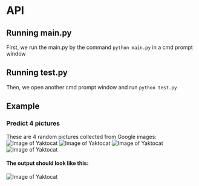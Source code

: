 # API
## Running main.py
First, we run the main.py by the command `python main.py` in a cmd prompt window
## Running test.py
Then, we open another cmd prompt window and run `python test.py`
## Example
### Predict 4 pictures
These are 4 random pictures collected from Google images:
![Image of Yaktocat](https://curatedinterior.com/wp-content/uploads/2019/05/Neutral-gray-bedroom-via-@jessicamendesdesign.jpg)
![Image of Yaktocat](https://www.nerolac.com/sites/default/files/how-to-protect-exterior-walls-from-rain-bannner-1.jpg)
![Image of Yaktocat](https://images.furnituredealer.net/img/products%2Fsignature_design_by_ashley%2Fcolor%2Fhavalance_146694352-bfeeri9ukle2o9r59wldn2g.jpg)
![Image of Yaktocat](https://cdn.styleblueprint.com/wp-content/uploads/2020/08/SB-Memphis-KitchenUnlimited-StyleBlueprint_Bathrooms-1-1-scaled.jpg)


#### The output should look like this:
![Image of Yaktocat](https://i.ibb.co/KNvLdwG/sample-output.png)

